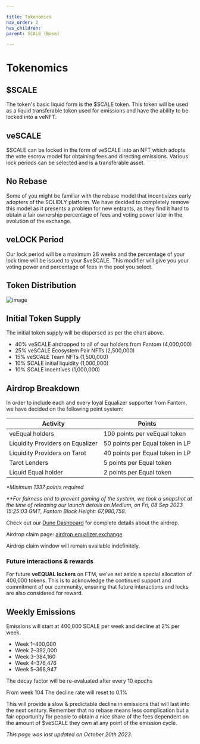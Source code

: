 ```yaml
---

title: Tokenomics
nav_order: 2
has_children:
parent: SCALE (Base)

---
```


# Tokenomics

## $SCALE

The token's basic liquid form is the $SCALE token. This token will be used as a liquid transferable token used for emissions and have the ability to be locked into a veNFT.

## veSCALE

$SCALE can be locked in the form of veSCALE into an NFT which adopts the vote escrow model for obtaining fees and directing emissions. Various lock periods can be selected and is a transferable asset.

## No Rebase

Some of you might be familiar with the rebase model that incentivizes early adopters of the SOLIDLY platform. We have decided to completely remove this model as it presents a problem for new entrants, as they find it hard to obtain a fair ownership percentage of fees and voting power later in the evolution of the exchange.

## veLOCK Period

Our lock period will be a maximum 26 weeks and the percentage of your lock time will be issued to your $veSCALE. This modifier will give you your voting power and percentage of fees in the pool you select.

## Token Distribution

![image](https://miro.medium.com/v2/resize:fit:828/format:webp/1*kCAZm_OXKI8jxuwdrn2aAQ.png)

## Initial Token Supply

The initial token supply will be dispersed as per the chart above.

* 40% veSCALE airdropped to all of our holders from Fantom (4,000,000)
* 25% veSCALE Ecosystem Pair NFTs (2,500,000)
* 15% veSCALE Team NFTs (1,500,000)
* 10% SCALE initial liquidity (1,000,000)
* 10% SCALE incentives (1,000,000)

## Airdrop Breakdown

In order to include each and every loyal Equalizer supporter from Fantom, we have decided on the following point system:

|Activity| Points |
|--|--|
| veEqual holders | 100 points per veEqual token |
| Liquidity Providers on Equalizer | 50 points per Equal token in LP |
| Liquidity Providers on Tarot | 40 points per Equal token in LP |
| Tarot Lenders | 5 points per Equal token |
| Liquid Equal holder | 2 points per Equal token |

_*Minimum 1337 points required_

_**For fairness and to prevent gaming of the system, we took a snapshot at the time of releasing our launch details on Medium, on Fri, 08 Sep 2023 15:25:03 GMT,  Fantom Block Height: 67,980,758._

Check out our [Dune Dashboard](https://dune.com/equal/scale-airdrop) for complete details about the airdrop.

Airdrop claim page: [airdrop.equalizer.exchange](https://airdrop.equalizer.exchange/)

Airdrop claim window will remain available indefinitely.

### Future interactions & rewards

For future **veEQUAL lockers** on FTM, we’ve set aside a special allocation of 400,000 tokens. This is to acknowledge the continued support and commitment of our community, ensuring that future interactions and locks are also considered for reward.

## Weekly Emissions

Emissions will start at 400,000 SCALE per week and decline at 2% per week.

* Week 1–400,000
* Week 2–392,000
* Week 3–384,160
* Week 4–376,476
* Week 5–368,947

The decay factor will be re-evaluated after every 10 epochs

From week 104 The decline rate will reset to 0.1%

This will provide a slow & predictable decline in emissions that will last into the next century.
Remember that no rebase means less complication but a fair opportunity for people to obtain a nice share of the fees dependent on the amount of $veSCALE they own at any point of the emission cycle.

_This page was last updated on October 20th 2023._
